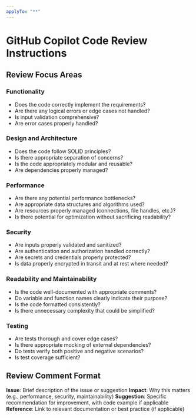 ```yaml
---
applyTo: "**"
---
```


# GitHub Copilot Code Review Instructions

## Review Focus Areas

### Functionality

- Does the code correctly implement the requirements?
- Are there any logical errors or edge cases not handled?
- Is input validation comprehensive?
- Are error cases properly handled?

### Design and Architecture

- Does the code follow SOLID principles?
- Is there appropriate separation of concerns?
- Is the code appropriately modular and reusable?
- Are dependencies properly managed?

### Performance

- Are there any potential performance bottlenecks?
- Are appropriate data structures and algorithms used?
- Are resources properly managed (connections, file handles, etc.)?
- Is there potential for optimization without sacrificing readability?

### Security

- Are inputs properly validated and sanitized?
- Are authentication and authorization handled correctly?
- Are secrets and credentials properly protected?
- Is data properly encrypted in transit and at rest where needed?

### Readability and Maintainability

- Is the code well-documented with appropriate comments?
- Do variable and function names clearly indicate their purpose?
- Is the code formatted consistently?
- Is there unnecessary complexity that could be simplified?

### Testing

- Are tests thorough and cover edge cases?
- Is there appropriate mocking of external dependencies?
- Do tests verify both positive and negative scenarios?
- Is test coverage sufficient?

## Review Comment Format

**Issue**: Brief description of the issue or suggestion
**Impact**: Why this matters (e.g., performance, security, maintainability)
**Suggestion**: Specific recommendation for improvement, with code example if applicable
**Reference**: Link to relevant documentation or best practice (if applicable)